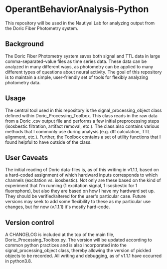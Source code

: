 # OperantBehaviorAnalysis-Python
This repository will be used in the Nautiyal Lab for analyzing output from the Doric Fiber Photometry system.

## Background
The Doric Fiber Photometry system saves both signal and TTL data in large comma-separated-value files as time series data. 
These data can be analyzed in many different ways, as photometry can be applied to many different types of questions about neural activity. 
The goal of this repository is to maintain a simple, user-friendly set of tools for flexibly analyzing photometry data. 

## Usage
The central tool used in this repository is the signal_processing_object class defined within Doric_Processing_Toolbox. This class reads in 
the raw data from a Doric .csv output file and performs a few initial preprocessing steps (isosbestic filtration, artifact removal, etc.). 
The class also contains various methods that I commonly use during analysis (e.g. dff calculation, TTL alignment, etc.). Further, the Toolbox 
contains a set of utility functions that I found helpful to have outside of the class. 

## User Caveats
The initial reading of Doric data-files is, as of this writing in v1.1.1, based on a hard-coded assignment of which hardward inputs corresponds to which channels (excitation vs. isosbestic). 
Not only are these based on the kind of experiment that I'm running (1 excitation signal, 1 isosbestic for 1 fluorophore),
but also they are based on how I have my hardward set up. They should be verified/altered for the user's particular case. 
Future versions may seek to add some flexibility to these as my particular use changes, but for now (v.1.1.1) it's mostly hard-code. 

## Version control
A CHANGELOG is included at the top of the main file, Doric_Processing_Toolbox.py. The version will be updated according to common python practices 
and is also incorporated into the signal_processing_object class, thereby allowing the version of pickled objects to be recorded. 
All writing and debugging, as of v1.1.1 have occurred in python3.8. 
